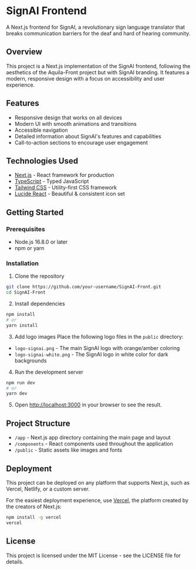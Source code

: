 # SignAI Frontend

A Next.js frontend for SignAI, a revolutionary sign language translator that breaks communication barriers for the deaf and hard of hearing community.

## Overview

This project is a Next.js implementation of the SignAI frontend, following the aesthetics of the Aquila-Front project but with SignAI branding. It features a modern, responsive design with a focus on accessibility and user experience.

## Features

- Responsive design that works on all devices
- Modern UI with smooth animations and transitions
- Accessible navigation
- Detailed information about SignAI's features and capabilities
- Call-to-action sections to encourage user engagement

## Technologies Used

- [Next.js](https://nextjs.org/) - React framework for production
- [TypeScript](https://www.typescriptlang.org/) - Typed JavaScript
- [Tailwind CSS](https://tailwindcss.com/) - Utility-first CSS framework
- [Lucide React](https://lucide.dev/) - Beautiful & consistent icon set

## Getting Started

### Prerequisites

- Node.js 16.8.0 or later
- npm or yarn

### Installation

1. Clone the repository
```bash
git clone https://github.com/your-username/SignAI-Front.git
cd SignAI-Front
```

2. Install dependencies
```bash
npm install
# or
yarn install
```

3. Add logo images
Place the following logo files in the `public` directory:
- `logo-signai.png` - The main SignAI logo with orange/amber coloring
- `logo-signai-white.png` - The SignAI logo in white color for dark backgrounds

4. Run the development server
```bash
npm run dev
# or
yarn dev
```

5. Open [http://localhost:3000](http://localhost:3000) in your browser to see the result.

## Project Structure

- `/app` - Next.js app directory containing the main page and layout
- `/components` - React components used throughout the application
- `/public` - Static assets like images and fonts

## Deployment

This project can be deployed on any platform that supports Next.js, such as Vercel, Netlify, or a custom server.

For the easiest deployment experience, use [Vercel](https://vercel.com/), the platform created by the creators of Next.js:

```bash
npm install -g vercel
vercel
```

## License

This project is licensed under the MIT License - see the LICENSE file for details.